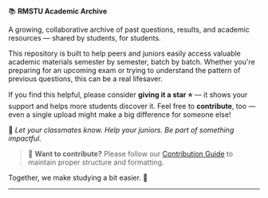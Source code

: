 📚 **RMSTU Academic Archive**

A growing, collaborative archive of past questions, results, and academic resources — shared by students, for students.

This repository is built to help peers and juniors easily access valuable academic materials semester by semester, batch by batch. Whether you're preparing for an upcoming exam or trying to understand the pattern of previous questions, this can be a real lifesaver.

If you find this helpful, please consider **giving it a star ⭐** — it shows your support and helps more students discover it.
Feel free to **contribute**, too — even a single upload might make a big difference for someone else!

📣 *Let your classmates know. Help your juniors. Be part of something impactful.*

> 📌 **Want to contribute?** Please follow our [Contribution Guide](./CONTRIBUTING.md) to maintain proper structure and formatting.

Together, we make studying a bit easier. 💙

---
